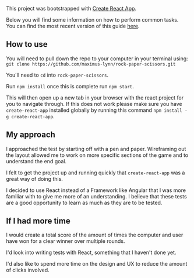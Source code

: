 This project was bootstrapped with [Create React App](https://github.com/facebookincubator/create-react-app).

Below you will find some information on how to perform common tasks.<br>
You can find the most recent version of this guide [here](https://github.com/facebookincubator/create-react-app/blob/master/packages/react-scripts/template/README.md).

## How to use
You will need to pull down the repo to your computer in your terminal using:
`git clone https://github.com/maximus-lynn/rock-paper-scissors.git`

You'll need to `cd` into `rock-paper-scissors`.

Run `npm install` once this is complete run `npm start`. 

This will then open up a new tab in your browser with the react project for you to navigate through. If this does not work please make sure you have `create-react-app` installed globally by running this command `npm install -g create-react-app`.

## My approach
I approached the test by starting off with a pen and paper. Wireframing out the layout allowed me to work on more specific sections of the game and to understand the end goal. 

I felt to get the project up and running quickly that `create-react-app` was a great way of doing this.

I decided to use React instead of a Framework like Angular that I was more familiar with to give me more of an understanding. I believe that these tests are a good opportunity to learn as much as they are to be tested.

## If I had more time
I would create a total score of the amount of times the computer and user have won for a clear winner over multiple rounds.

I'd look into writing tests with React, something that I haven't done yet. 

I'd also like to spend more time on the design and UX to reduce the amount of clicks involved.
